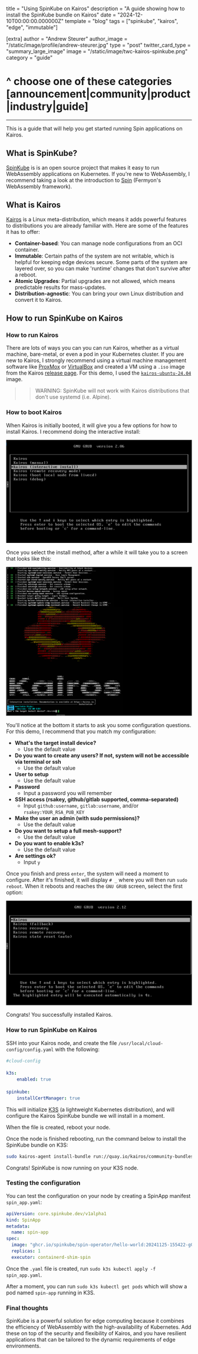 title = "Using SpinKube on Kairos"
description = "A guide showing how to install the SpinKube bundle on Kairos"
date = "2024-12-10T00:00:00.000000Z"
template = "blog"
tags = ["spinkube", "kairos", "edge", "immutable"]

[extra]
author = "Andrew Steurer"
author_image = "/static/image/profile/andrew-steurer.jpg"
type = "post"
twitter_card_type = "summary_large_image"
image = "/static/image/twc-kairos-spinkube.png"
category = "guide"
# ^ choose one of these categories [announcement|community|product|industry|guide]

---

This is a guide that will help you get started running Spin applications on Kairos.

## What is SpinKube?

[SpinKube](https://spinkube.dev) is is an open source project that makes it easy to run WebAssembly applications on Kubernetes. If you're new to WebAssembly, I recommend taking a look at the introduction to [Spin](https://developer.fermyon.com/spin/v3/index) (Fermyon's WebAssembly framework).

## What is Kairos

[Kairos](https://kairos.io/) is a Linux meta-distribution, which means it adds powerful features to distributions you are already familiar with. Here are some of the features it has to offer:
- **Container-based**: You can manage node configurations from an OCI container.
- **Immutable**: Certain paths of the system are not writable, which is helpful for keeping edge devices secure. Some parts of the system are layered over, so you can make 'runtime' changes that don't survive after a reboot.
- **Atomic Upgrades**: Partial upgrades are not allowed, which means predictable results for mass-updates.
- **Distribution-agnostic**: You can bring your own Linux distribution and convert it to Kairos.

## How to run SpinKube on Kairos

### How to run Kairos

There are lots of ways you can you can run Kairos, whether as a virtual machine, bare-metal, or even a pod in your Kubernetes cluster. If you are new to Kairos, I strongly recommend using a virtual machine management software like [ProxMox](https://www.proxmox.com/en/proxmox-virtual-environment/overview) or [VirtualBox](https://www.virtualbox.org/) and created a VM using a `.iso` image from the Kairos [release page](https://github.com/kairos-io/kairos/releases). For this demo, I used the [`kairos-ubuntu-24.04`](https://github.com/kairos-io/kairos/releases/download/v3.2.3/kairos-ubuntu-24.04-standard-amd64-generic-v3.2.3-k3sv1.31.2+k3s1.iso) image.

>>WARNING: SpinKube will not work with Kairos distributions that don't use systemd (i.e. Alpine).

### How to boot Kairos

When Kairos is initially booted, it will give you a few options for how to install Kairos. I recommend doing the interactive install:

![kairos boot screen](01.png "Kairos Boot Screen")

Once you select the install method, after a while it will take you to a screen that looks like this:

![kairos init screen](02.png "Kairos Init Screen")

You'll notice at the bottom it starts to ask you some configuration questions. For this demo, I recommend that you match my configuration:

- **What's the target install device?**
    - Use the default value
- **Do you want to create any users? If not, system will not be accessible via terminal or ssh**
    - Use the default value
- **User to setup**
    - Use the default value
- **Password**
    - Input a password you will remember
- **SSH access (rsakey, github/gitlab supported, comma-separated)**
    - Input `github:username`, `gitlab:username`, and/or `rsakey:YOUR_RSA_PUB_KEY`
- **Make the user an admin (with sudo permissions)?**
    - Use the default value
- **Do you want to setup a full mesh-support?**
    - Use the default value
- **Do you want to enable k3s?**
    - Use the default value
- **Are settings ok?**
    - Input `y`


Once you finish and press `enter`, the system will need a moment to configure. After it's finished, it will display `# _` where you will then run `sudo reboot`. When it reboots and reaches the `GNU GRUB` screen, select the first option:

![kairos reboot screen](03.png "Kairos Reboot Screen")

Congrats! You successfully installed Kairos.

### How to run SpinKube on Kairos

SSH into your Kairos node, and create the file `/usr/local/cloud-config/config.yaml` with the following:

```yaml
#cloud-config

k3s:
    enabled: true

spinkube:
    installCertManager: true
```

This will initialize [K3S](https://k3s.io/) (a lightweight Kubernetes distribution), and will configure the Kairos SpinKube bundle we will install in a moment.

When the file is created, reboot your node.

Once the node is finished rebooting, run the command below to install the SpinKube bundle on K3S:
```sh
sudo kairos-agent install-bundle run://quay.io/kairos/community-bundles:spinkube_latest
```

Congrats! SpinKube is now running on your K3S node.

### Testing the configuration

You can test the configuration on your node by creating a SpinApp manifest `spin_app.yaml`:
```yaml
apiVersion: core.spinkube.dev/v1alpha1
kind: SpinApp
metadata:
  name: spin-app
spec:
  image: "ghcr.io/spinkube/spin-operator/hello-world:20241125-155422-g07a3175"
  replicas: 1
  executor: containerd-shim-spin
```

Once the `.yaml` file is created, run `sudo k3s kubectl apply -f spin_app.yaml`.

After a moment, you can run `sudo k3s kubectl get pods` which will show a pod named `spin-app` running in K3S.

### Final thoughts

SpinKube is a powerful solution for edge computing because it combines the efficiency of WebAssembly with the high-availability of Kubernetes. Add these on top of the security and flexibility of Kairos, and you have resilient applications that can be tailored to the dynamic requirements of edge environments.